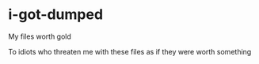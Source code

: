 # i-got-dumped
My files worth gold


To idiots who threaten me with these files as if they were worth something
